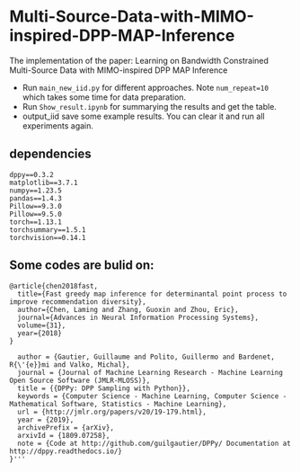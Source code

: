 # Multi-Source-Data-with-MIMO-inspired-DPP-MAP-Inference
The implementation of the paper: Learning on Bandwidth Constrained Multi-Source Data with MIMO-inspired DPP MAP Inference

- Run ``` main_new_iid.py ``` for different approaches. Note ```num_repeat=10``` which takes some time for data preparation. 
- Run ``` Show_result.ipynb ``` for summarying the results and get the table.
- output_iid save some example results. You can clear it and run all experiments again.

## dependencies
```
dppy==0.3.2
matplotlib==3.7.1
numpy==1.23.5
pandas==1.4.3
Pillow==9.3.0
Pillow==9.5.0
torch==1.13.1
torchsummary==1.5.1
torchvision==0.14.1
```

## Some codes are bulid on:
``` 
@article{chen2018fast,
  title={Fast greedy map inference for determinantal point process to improve recommendation diversity},
  author={Chen, Laming and Zhang, Guoxin and Zhou, Eric},
  journal={Advances in Neural Information Processing Systems},
  volume={31},
  year={2018}
}
```
``` @article{GPBV19,
  author = {Gautier, Guillaume and Polito, Guillermo and Bardenet, R{\'{e}}mi and Valko, Michal},
  journal = {Journal of Machine Learning Research - Machine Learning Open Source Software (JMLR-MLOSS)},
  title = {{DPPy: DPP Sampling with Python}},
  keywords = {Computer Science - Machine Learning, Computer Science - Mathematical Software, Statistics - Machine Learning},
  url = {http://jmlr.org/papers/v20/19-179.html},
  year = {2019},
  archivePrefix = {arXiv},
  arxivId = {1809.07258},
  note = {Code at http://github.com/guilgautier/DPPy/ Documentation at http://dppy.readthedocs.io/}
}'''
